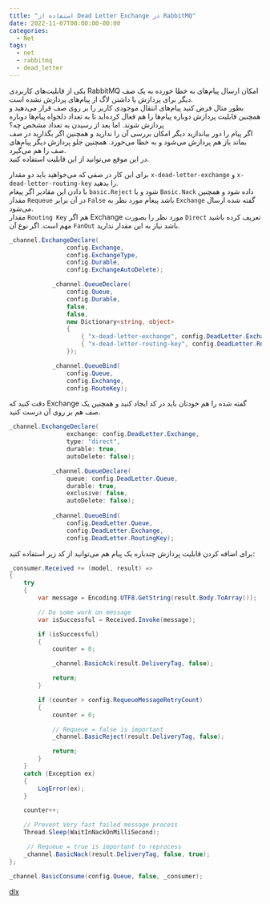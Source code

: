```yaml
---
title: "استفاده از Dead Letter Exchange در RabbitMQ"
date: 2022-11-07T00:00:00-00:00
categories:
  - Net
tags:
  - net
  - rabbitmq
  - dead_letter
---
```


 یکی از قابلیت‌های کاربردی RabbitMQ امکان ارسال پیام‌های به خطا خورده به یک صف دیگر برای پردازش یا داشتن لاگ از پیام‌های پردازش نشده است.  
بطور مثال فرض کنید پیام‌های انتقال موجودی کاربر را بر روی صف قرار می‌دهید و همچنین قابلیت پردازش دوباره پیام‌ها را هم فعال کرده‌اید تا به تعداد دلخواه پیام‌ها دوباره پردازش شوند. اما بعد از رسیدن به تعداد مشخص چه؟  
اگر پیام را دور بیاندازید دیگر امکان بررسی آن را ندارید و همچنین اگر بگذارید در صف بماند باز هم پردازش می‌شود و به خطا می‌خورد. همچنین جلو پردازش دیگر پیام‌های صف را هم می‌گیرد.  
در این موقع می‌توانید از این قابلیت استفاده کنید.  

برای این کار در صفی که می‌خواهید باید دو مقدار `x-dead-letter-exchange` و `x-dead-letter-routing-key` را بدهید.  
با دادن این مقادیر اگر پیغام `basic.Reject` شود و یا `Basic.Nack` داده شود و همچنین مقدار `Requeue` در آن برابر `False` باشد پیغام مورد نظر به `Exchange` گفته شده ارسال می‌شود.  
مقدار `Routing Key` هم اگر Exchange مورد نظر را بصورت `Direct` تعریف کرده باشید مهم است. اگر نوع آن `FanOut` باشد نیاز به این مقدار ندارید.  

```csharp
_channel.ExchangeDeclare(
                config.Exchange,
                config.ExchangeType,
                config.Durable,
                config.ExchangeAutoDelete);

            _channel.QueueDeclare(
                config.Queue,
                config.Durable,
                false,
                false,
                new Dictionary<string, object>
                {
                    { "x-dead-letter-exchange", config.DeadLetter.Exchange },
                    { "x-dead-letter-routing-key", config.DeadLetter.RoutingKey }
                });

            _channel.QueueBind(
                config.Queue,
                config.Exchange,
                config.RouteKey);
```

دقت کنید که Exchange گفته شده را هم خودتان باید در کد ایجاد کنید و همچنین یک صف هم بر روی آن درست کنید.  

```csharp
_channel.ExchangeDeclare(
                exchange: config.DeadLetter.Exchange,
                type: "direct",
                durable: true,
                autoDelete: false);

            _channel.QueueDeclare(
                queue: config.DeadLetter.Queue,
                durable: true,
                exclusive: false,
                autoDelete: false);
            
            _channel.QueueBind(
                config.DeadLetter.Queue,
                config.DeadLetter.Exchange,
                config.DeadLetter.RoutingKey);
```

برای اضافه کردن قابلیت پردازش چندباره یک پیام هم می‌توانید از کد زیر استفاده کنید:  

```csharp
_consumer.Received += (model, result) =>
{
    try
    {
        var message = Encoding.UTF8.GetString(result.Body.ToArray());

        // Do some work on message
        var isSuccessful = Received.Invoke(message);

        if (isSuccessful)
        {
            counter = 0;

            _channel.BasicAck(result.DeliveryTag, false);

            return;
        }

        if (counter > config.RequeueMessageRetryCount)
        {
            counter = 0;

            // Requeue = false is important
            _channel.BasicReject(result.DeliveryTag, false);

            return;
        }
    }
    catch (Exception ex)
    {
        LogError(ex);
    }

    counter++;

    // Prevent Very fast failed message process
    Thread.Sleep(WaitInNackOnMilliSecond);

     // Requeue = true is important to reprocess
    _channel.BasicNack(result.DeliveryTag, false, true);
};

_channel.BasicConsume(config.Queue, false, _consumer);
```

[dlx](https://www.rabbitmq.com/dlx.html)  